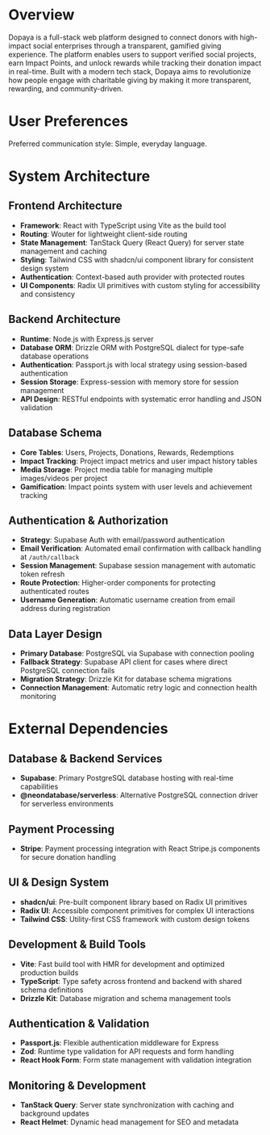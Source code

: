 # Overview

Dopaya is a full-stack web platform designed to connect donors with high-impact social enterprises through a transparent, gamified giving experience. The platform enables users to support verified social projects, earn Impact Points, and unlock rewards while tracking their donation impact in real-time. Built with a modern tech stack, Dopaya aims to revolutionize how people engage with charitable giving by making it more transparent, rewarding, and community-driven.

# User Preferences

Preferred communication style: Simple, everyday language.

# System Architecture

## Frontend Architecture
- **Framework**: React with TypeScript using Vite as the build tool
- **Routing**: Wouter for lightweight client-side routing
- **State Management**: TanStack Query (React Query) for server state management and caching
- **Styling**: Tailwind CSS with shadcn/ui component library for consistent design system
- **Authentication**: Context-based auth provider with protected routes
- **UI Components**: Radix UI primitives with custom styling for accessibility and consistency

## Backend Architecture
- **Runtime**: Node.js with Express.js server
- **Database ORM**: Drizzle ORM with PostgreSQL dialect for type-safe database operations
- **Authentication**: Passport.js with local strategy using session-based authentication
- **Session Storage**: Express-session with memory store for session management
- **API Design**: RESTful endpoints with systematic error handling and JSON validation

## Database Schema
- **Core Tables**: Users, Projects, Donations, Rewards, Redemptions
- **Impact Tracking**: Project impact metrics and user impact history tables
- **Media Storage**: Project media table for managing multiple images/videos per project
- **Gamification**: Impact points system with user levels and achievement tracking

## Authentication & Authorization
- **Strategy**: Supabase Auth with email/password authentication
- **Email Verification**: Automated email confirmation with callback handling at `/auth/callback`
- **Session Management**: Supabase session management with automatic token refresh
- **Route Protection**: Higher-order components for protecting authenticated routes
- **Username Generation**: Automatic username creation from email address during registration

## Data Layer Design
- **Primary Database**: PostgreSQL via Supabase with connection pooling
- **Fallback Strategy**: Supabase API client for cases where direct PostgreSQL connection fails
- **Migration Strategy**: Drizzle Kit for database schema migrations
- **Connection Management**: Automatic retry logic and connection health monitoring

# External Dependencies

## Database & Backend Services
- **Supabase**: Primary PostgreSQL database hosting with real-time capabilities
- **@neondatabase/serverless**: Alternative PostgreSQL connection driver for serverless environments

## Payment Processing
- **Stripe**: Payment processing integration with React Stripe.js components for secure donation handling

## UI & Design System
- **shadcn/ui**: Pre-built component library based on Radix UI primitives
- **Radix UI**: Accessible component primitives for complex UI interactions
- **Tailwind CSS**: Utility-first CSS framework with custom design tokens

## Development & Build Tools
- **Vite**: Fast build tool with HMR for development and optimized production builds
- **TypeScript**: Type safety across frontend and backend with shared schema definitions
- **Drizzle Kit**: Database migration and schema management tools

## Authentication & Validation
- **Passport.js**: Flexible authentication middleware for Express
- **Zod**: Runtime type validation for API requests and form handling
- **React Hook Form**: Form state management with validation integration

## Monitoring & Development
- **TanStack Query**: Server state synchronization with caching and background updates
- **React Helmet**: Dynamic head management for SEO and metadata